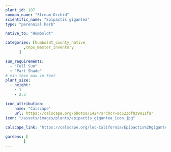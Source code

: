 ```yaml
---
plant_id: 187 
common_name: "Stream Orchid"
scientific_name: "Epipactis gigantea"
type: "perennial herb"

native_to: "Humboldt"

categories: [humboldt_county_native
        ,cnps_master_inventory
      ]

sun_requirements:
  - "Full Sun"
  - "Part Shade"
# min then max in feet
plant_size:
  - height: 
    - 1 
    - 2.3

icon_attribution: 
    name: "Calscape"
    url: https://calscape.org/photos/1424?srchcr=sc623df039011fa"
icon: "/assets/images/plants/epipactis_gigantea_icon.jpg"
 
calscape_link: "https://calscape.org/loc-California/Epipactis%20gigantea%20(Stream%20Orchid)"

gardens: [
        ]
---
```








